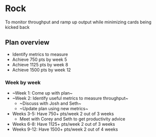 # Rock

To monitor throughput and ramp up output while minimizing cards being kicked back

## Plan overview

* Identify metrics to measure
* Achieve 750 pts by week 5
* Achieve 1125 pts by week 8
* Achieve 1500 pts by week 12

### Week by week

* ~Week 1: Come up with plan~
* ~Week 2: Identify useful metrics to measure throughput~
    * ~Discuss with Josh and Seth~
    * ~Update plan using new metrics~
* Weeks 3-5: Have 750+ pts/week 2 out of 3 weeks
    * Meet with Corey and Seth to get productivity advice
* Weeks 6-8: Have 1125+ pts/week 2 out of 3 weeks
* Weeks 9-12: Have 1500+ pts/week 2 out of 4 weeks
